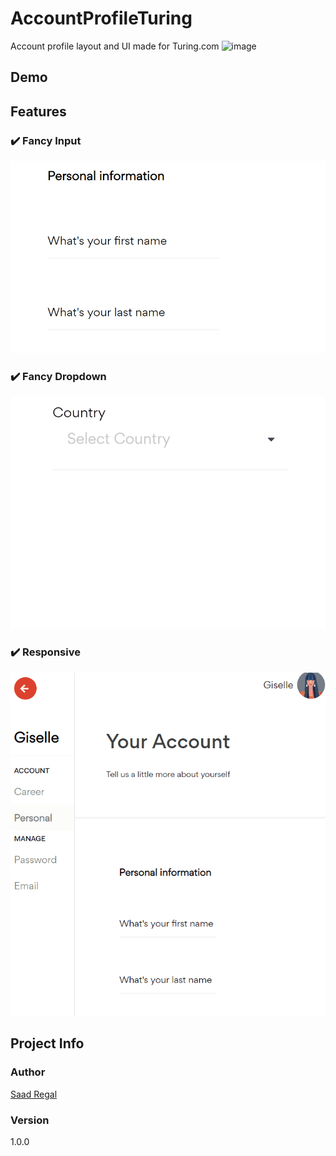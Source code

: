 # AccountProfileTuring 
Account profile layout and UI made for Turing.com
![image](https://user-images.githubusercontent.com/12308809/50055254-99251f80-014c-11e9-9007-82004eefd3f4.png)

## Demo

## Features 
### ✔️ Fancy Input
![](screenshots/fancy_input.gif)

### ✔️ Fancy Dropdown
![](screenshots/fancy_dropdown.gif)

### ✔️ Responsive
![](screenshots/responsive.gif)

## Project Info

### Author
[Saad Regal](https://github.com/SaadRegal/)

### Version

1.0.0

